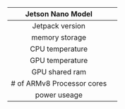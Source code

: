 | Jetson Nano Model |  |
| :---: | :---: |
| Jetpack version |  |
| memory storage |  |
| CPU temperature |  |
| GPU temperature |  |
| GPU shared ram |  |
| # of ARMv8 Processor cores |  |
| power useage |  |
